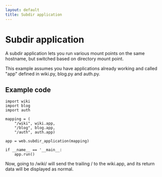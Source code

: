 ```yaml
---
layout: default
title: Subdir application
---
```


# Subdir application

A subdir application lets you run various mount points on the same hostname, but switched based on directory mount point.


This example assumes you have applications already working and called "app" defined in wiki.py, blog.py and auth.py. 


## Example code

    import wiki 
    import blog 
    import auth 

    mapping = ( 
        "/wiki", wiki.app, 
        "/blog", blog.app, 
        "/auth", auth.app) 

    app = web.subdir_application(mapping)

    if __name__ == '__main__:
        app.run()

Now, going to /wiki/ will send the trailing / to the wiki.app, and its return data will be displayed as normal.